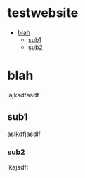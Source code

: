 # testwebsite

- [blah](#blah)
  - [sub1](#sub1)
  - [sub2](#sub2)



# blah
lajksdfasdf

## sub1
aslkdfjasdlf

### sub2
lkajsdfl
